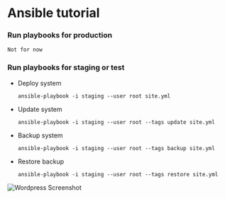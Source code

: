# Ansible tutorial

### Run playbooks for production

    Not for now
    
### Run playbooks for staging or test

* Deploy system

    ````
    ansible-playbook -i staging --user root site.yml
    ````
* Update system

    ````
    ansible-playbook -i staging --user root --tags update site.yml
    ````
* Backup system

    ````
    ansible-playbook -i staging --user root --tags backup site.yml
    ````
* Restore backup

    ````
    ansible-playbook -i staging --user root --tags restore site.yml
    ````

![Wordpress Screenshot](/wordpress-freshinstall-screenshot.jpeg)
